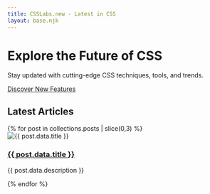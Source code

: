```yaml
---
title: CSSLabs.new - Latest in CSS
layout: base.njk
---
```


<div class="py-20 px-4 text-center bg-gradient-to-r from-blue-400 to-purple-500 text-white">
  <h1 class="text-4xl font-bold mb-4">Explore the Future of CSS</h1>
  <p class="text-lg mb-8">Stay updated with cutting-edge CSS techniques, tools, and trends.</p>
  <a href="/posts/" class="inline-block bg-white text-blue-600 py-2 px-6 rounded-md font-semibold hover:bg-blue-100 transition-colors duration-300">Discover New Features</a>
</div>

<section class="py-12 px-4">
  <h2 class="text-3xl font-bold mb-6 text-gray-800">Latest Articles</h2>
  <div class="grid grid-cols-1 md:grid-cols-3 gap-6">
    {% for post in collections.posts | slice(0,3) %}
      <div class="bg-white rounded-lg shadow-md">
        <div class="aspect-w-16 aspect-h-9">
          <img src="https://picsum.photos/1600/900" alt="{{ post.data.title }}" class="object-cover rounded-t-lg">
        </div>
        <div class="p-4">
          <h3 class="text-xl font-semibold mb-2"><a href="{{ post.url }}" class="text-blue-600 hover:text-blue-800 transition-colors duration-200">{{ post.data.title }}</a></h3>
          <p>{{ post.data.description }}</p>
        </div>
      </div>
    {% endfor %}
  </div>
</section>
